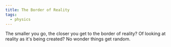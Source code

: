 ```yaml
---
title: The Border of Reality
tags:
  - physics
---
```


The smaller you go, the closer you get to the border of reality? Of looking at reality as it's being created? No wonder things get random.
